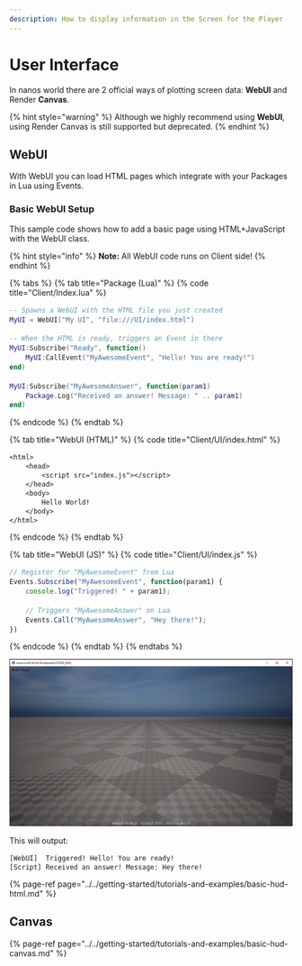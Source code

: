 ```yaml
---
description: How to display information in the Screen for the Player
---
```


# User Interface

In nanos world there are 2 official ways of plotting screen data: **WebUI** and Render **Canvas**.

{% hint style="warning" %}
Although we highly recommend using **WebUI**, using Render Canvas is still supported but deprecated.
{% endhint %}

## WebUI

With WebUI you can load HTML pages which integrate with your Packages in Lua using Events.

### Basic WebUI Setup

This sample code shows how to add a basic page using HTML+JavaScript with the WebUI class.

{% hint style="info" %}
**Note:** All WebUI code runs on Client side!
{% endhint %}

{% tabs %}
{% tab title="Package \(Lua\)" %}
{% code title="Client/Index.lua" %}
```lua
-- Spawns a WebUI with the HTML file you just created
MyUI = WebUI("My UI", "file:///UI/index.html")

-- When the HTML is ready, triggers an Event in there
MyUI:Subscribe("Ready", function()
    MyUI:CallEvent("MyAwesomeEvent", "Hello! You are ready!")
end)

MyUI:Subscribe("MyAwesomeAnswer", function(param1)
    Package.Log("Received an answer! Message: " .. param1)
end)
```
{% endcode %}
{% endtab %}

{% tab title="WebUI \(HTML\)" %}
{% code title="Client/UI/index.html" %}
```markup
<html>
    <head>
        <script src="index.js"></script>
    </head>
    <body>
        Hello World!
    </body>
</html>
```
{% endcode %}
{% endtab %}

{% tab title="WebUI \(JS\)" %}
{% code title="Client/UI/index.js" %}
```javascript
// Register for "MyAwesomeEvent" from Lua
Events.Subscribe("MyAwesomeEvent", function(param1) {
    console.log("Triggered! " + param1);

    // Triggers "MyAwesomeAnswer" on Lua
    Events.Call("MyAwesomeAnswer", "Hey there!");
})
```
{% endcode %}
{% endtab %}
{% endtabs %}

![WebUI results](../../.gitbook/assets/image%20%2821%29.png)

This will output:

```text
[WebUI]  Triggered! Hello! You are ready!
[Script] Received an answer! Message: Hey there!
```

{% page-ref page="../../getting-started/tutorials-and-examples/basic-hud-html.md" %}

## Canvas

{% page-ref page="../../getting-started/tutorials-and-examples/basic-hud-canvas.md" %}

